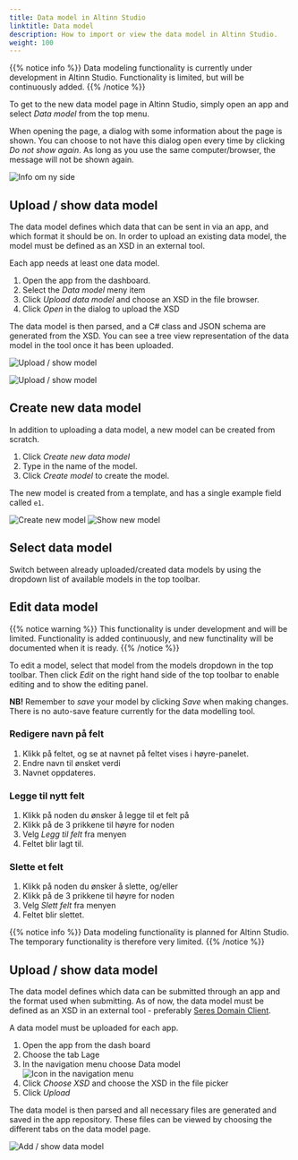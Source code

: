 ```yaml
---
title: Data model in Altinn Studio
linktitle: Data model
description: How to import or view the data model in Altinn Studio.
weight: 100
---
```


{{% notice info %}}
Data modeling functionality is currently under development in Altinn Studio. 
Functionality is limited, but will be continuously added.
{{% /notice %}}

To get to the new data model page in Altinn Studio, simply open an app and select _Data model_
from the top menu.

When opening the page, a dialog with some information about the page is shown. You can choose 
to not have this dialog open every time by clicking _Do not show again_. As long as you use the
same computer/browser, the message will not be shown again.

![Info om ny side](info-dialog.png "Info om ny side")

## Upload / show data model
The data model defines which data that can be sent in via an app, and which format it should be on.
In order to upload an existing data model, the model must be defined as an XSD in an external tool.

Each app needs at least one data model.

1. Open the app from the dashboard.
2. Select the _Data model_ meny item
3. Click _Upload data model_ and choose an XSD in the file browser.
4. Click _Open_ in the dialog to upload the XSD

The data model is then parsed, and a C# class and JSON schema are generated from the XSD.
You can see a tree view representation of the data model in the tool once it has been uploaded.

![Upload / show model](upload-datamodel.png "Upload / show model")

![Upload / show model](view-model.png "Upload / show model")

## Create new data model
In addition to uploading a data model, a new model can be created from scratch.

1. Click _Create new data model_
2. Type in the name of the model.
3. Click _Create model_ to create the model.

The new model is created from a template, and has a single example field called `e1`.

![Create new model](create-new.png "Create new model")
![Show new model](view-new-model.png "Show new model")

## Select data model
Switch between already uploaded/created data models by using the dropdown list of available
models in the top toolbar.

## Edit data model
{{% notice warning %}}
This functionality is under development and will be limited. Functionality is added
continuously, and new functinality will be documented when it is ready.
{{% /notice %}}

To edit a model, select that model from the models dropdown in the top toolbar. Then click _Edit_
on the right hand side of the top toolbar to enable editing and to show the editing panel.

**NB!** Remember to _save_ your model by clicking _Save_ when making changes. There is no auto-save
feature currently for the data modelling tool.

### Redigere navn på felt
1. Klikk på feltet, og se at navnet på feltet vises i høyre-panelet.
2. Endre navn til ønsket verdi
3. Navnet oppdateres.

### Legge til nytt felt
1. Klikk på noden du ønsker å legge til et felt på
2. Klikk på de 3 prikkene til høyre for noden
3. Velg _Legg til felt_ fra menyen
4. Feltet blir lagt til.

### Slette et felt
1. Klikk på noden du ønsker å slette, og/eller
2. Klikk på de 3 prikkene til høyre for noden
3. Velg _Slett felt_ fra menyen
4. Feltet blir slettet.


{{% notice info %}}
Data modeling functionality is planned for Altinn Studio. The temporary functionality is therefore very limited.
{{% /notice %}}

## Upload / show data model
The data model defines which data can be submitted through an app and the format used when submitting.
As of now, the data model must be defined as an XSD in an external tool - preferably [Seres Domain Client](https://altinn.github.io/docs/seres/brukerveiledninger/domeneklient/).

A data model must be uploaded for each app.

1. Open the app from the dash board
2. Choose the tab Lage
3. In the navigation menu choose Data model ![Icon in the navigation menu](datamodel-icon.png "Icon in the navigation menu")
4. Click _Choose XSD_ and choose the XSD in the file picker
5. Click _Upload_

The data model is then parsed and all necessary files are generated and saved in the app repository.
These files can be viewed by choosing the different tabs on the data model page.

![Add / show data model](add-datamodel.png "Add / show data model")
